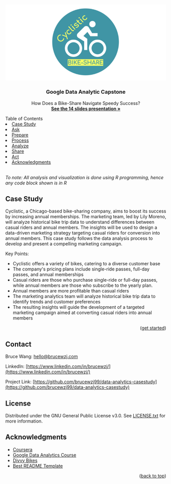 
<a name="readme-top"></a>

<!-- PROJECT LOGO -->
<br />
<div align="center">
 <img src="https://github.com/brucewzj99/data-analytics-casestudy/blob/main/Images/Banner.png">
  <h3 align="center">Google Data Analytic Capstone</h3>
  <p align="center">
    How Does a Bike-Share Navigate Speedy Success?
    <br />
    <a href="https://docs.google.com/presentation/d/1MwDRhwZ-gVwOnCrFXXV5utJ4urqTasPl1OA2P6_drJU/edit?usp=sharing"><strong>See the 14 slides presentation »</strong></a>
    <br />
  </p>
</div>

<!-- TABLE OF CONTENTS -->
<summary>Table of Contents</summary>
    <li><a href="#CaseStudy.pdf">Case Study</a></li>
    <li><a href="https://github.com/brucewzj99/data-analytics-casestudy/tree/main/Ask">Ask</a></li>
    <li><a href="https://github.com/brucewzj99/data-analytics-casestudy/tree/main/prepare">Prepare</a></li>
    <li><a href="https://github.com/brucewzj99/data-analytics-casestudy/tree/main/process">Process</a></li>
    <li><a href="https://github.com/brucewzj99/data-analytics-casestudy/tree/main/analyze">Analyze</a></li>
    <li><a href="https://github.com/brucewzj99/data-analytics-casestudy/tree/main/share">Share</a></li>
    <li><a href="https://github.com/brucewzj99/data-analytics-casestudy/tree/main/act">Act</a></li>
    <li><a href="#acknowledgments">Acknowledgments</a></li>
<br/>

_To note: All analysis and visualization is done using R programming, hence any code block shown is in R_

<!-- CASE STUDY -->
## Case Study

Cyclistic, a Chicago-based bike-sharing company, aims to boost its success by increasing annual memberships. The marketing team, led by Lily Moreno, will analyze historical bike trip data to understand differences between casual riders and annual members. The insights will be used to design a data-driven marketing strategy targeting casual riders for conversion into annual members. This case study follows the data analysis process to develop and present a compelling marketing campaign.

Key Points:

- Cyclistic offers a variety of bikes, catering to a diverse customer base
- The company's pricing plans include single-ride passes, full-day passes, and annual memberships
- Casual riders are those who purchase single-ride or full-day passes, while annual members are those who subscribe to the yearly plan. 
- Annual members are more profitable than casual riders
- The marketing analytics team will analyze historical bike trip data to identify trends and customer preferences
- The resulting insights will guide the development of a targeted marketing campaign aimed at converting casual riders into annual members

<p align="right">(<a href="https://github.com/brucewzj99/data-analytics-casestudy/tree/main/Ask">get started</a>)</p>

<!-- CONTACT -->
## Contact

Bruce Wang: hello@brucewzj.com

LinkedIn: [https://www.linkedin.com/in/brucewzj/](https://www.linkedin.com/in/brucewzj/)

Project Link: [https://github.com/brucewzj99/data-analytics-casestudy](https://github.com/brucewzj99/data-analytics-casestudy)

<!-- LICENSE -->
## License

Distributed under the GNU General Public License v3.0. See [LICENSE.txt](https://github.com/brucewzj99/data-analytics-casestudy/blob/main/LICENSE) for more information.

<!-- ACKNOWLEDGMENTS -->
## Acknowledgments

* [Coursera](https://www.coursera.org/)
* [Google Data Analytics Course](https://grow.google/certificates/data-analytics/#?modal_active=none)
* [Divvy Bikes](https://divvybikes.com/)
* [Best README Template](https://github.com/othneildrew/Best-README-Template)

<p align="right">(<a href="#readme-top">back to top</a>)</p>

